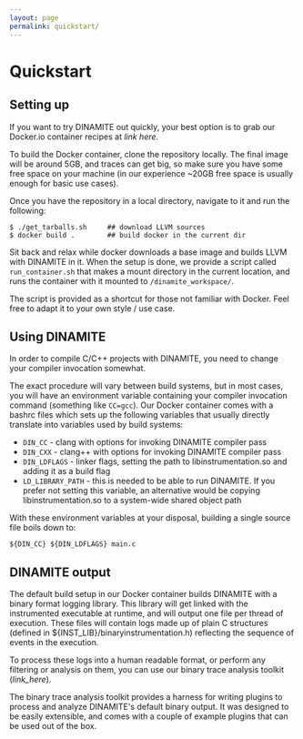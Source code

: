 ```yaml
---
layout: page
permalink: quickstart/
---
```

# Quickstart

## Setting up

If you want to try DINAMITE out quickly, your best option is to grab our Docker.io container recipes at *link here*.

To build the Docker container, clone the repository locally. The final image will be around 5GB, and traces can get
big, so make sure you have some free space on your machine (in our experience ~20GB free space is usually enough for
basic use cases).

Once you have the repository in a local directory, navigate to it and run the following:

```
$ ./get_tarballs.sh     ## download LLVM sources
$ docker build .        ## build docker in the current dir
```

Sit back and relax while docker downloads a base image and builds LLVM with DINAMITE in it.
When the setup is done, we provide a script called `run_container.sh` that makes a mount directory
in the current location, and runs the container with it mounted to `/dinamite_workspace/`.

The script is provided as a shortcut for those not familiar with Docker. Feel free to adapt it to your own style / use case.

## Using DINAMITE

In order to compile C/C++ projects with DINAMITE, you need to change your compiler invocation somewhat.

The exact procedure will vary between build systems, but in most cases, you will have an environment
variable containing your compiler invocation command (something like `CC=gcc`).
Our Docker container comes with a bashrc files which sets up the following variables that usually
directly translate into variables used by build systems:

- `DIN_CC` - clang with options for invoking DINAMITE compiler pass
- `DIN_CXX` - clang++ with options for invoking DINAMITE compiler pass
- `DIN_LDFLAGS` - linker flags, setting the path to libinstrumentation.so and adding it as a build flag
- `LD_LIBRARY_PATH` - this is needed to be able to run DINAMITE. If you prefer not setting this variable, 
    an alternative would be copying libinstrumentation.so to a system-wide shared object path

With these environment variables at your disposal, building a single source file boils down to:

```
${DIN_CC} ${DIN_LDFLAGS} main.c
```
## DINAMITE output

The default build setup in our Docker container builds DINAMITE with a binary format logging library.
This library will get linked with the instrumented executable at runtime, and will output one file per
thread of execution. These files will contain logs made up of plain C structures (defined in 
${INST_LIB}/binaryinstrumentation.h) reflecting the sequence of events in the execution.

To process these logs into a human readable format, or perform any filtering or analysis on them,
you can use our binary trace analysis toolkit (*link_here*).

The binary trace analysis toolkit provides a harness for writing plugins to process and analyze DINAMITE's
default binary output. It was designed to be easily extensible, and comes with a couple of example plugins
that can be used out of the box.

